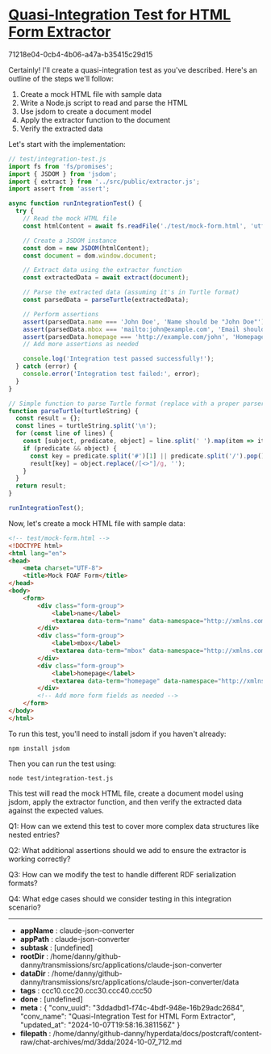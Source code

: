 # [Quasi-Integration Test for HTML Form Extractor](https://claude.ai/chat/3ddadbd1-f74c-4bdf-948e-16b29adc2684)

71218e04-0cb4-4b06-a47a-b35415c29d15

 Certainly! I'll create a quasi-integration test as you've described. Here's an outline of the steps we'll follow:

1. Create a mock HTML file with sample data
2. Write a Node.js script to read and parse the HTML
3. Use jsdom to create a document model
4. Apply the extractor function to the document
5. Verify the extracted data

Let's start with the implementation:

```javascript
// test/integration-test.js
import fs from 'fs/promises';
import { JSDOM } from 'jsdom';
import { extract } from '../src/public/extractor.js';
import assert from 'assert';

async function runIntegrationTest() {
  try {
    // Read the mock HTML file
    const htmlContent = await fs.readFile('./test/mock-form.html', 'utf-8');

    // Create a JSDOM instance
    const dom = new JSDOM(htmlContent);
    const document = dom.window.document;

    // Extract data using the extractor function
    const extractedData = await extract(document);

    // Parse the extracted data (assuming it's in Turtle format)
    const parsedData = parseTurtle(extractedData);

    // Perform assertions
    assert(parsedData.name === 'John Doe', 'Name should be "John Doe"');
    assert(parsedData.mbox === 'mailto:john@example.com', 'Email should be "mailto:john@example.com"');
    assert(parsedData.homepage === 'http://example.com/john', 'Homepage should be "http://example.com/john"');
    // Add more assertions as needed

    console.log('Integration test passed successfully!');
  } catch (error) {
    console.error('Integration test failed:', error);
  }
}

// Simple function to parse Turtle format (replace with a proper parser if needed)
function parseTurtle(turtleString) {
  const result = {};
  const lines = turtleString.split('\n');
  for (const line of lines) {
    const [subject, predicate, object] = line.split(' ').map(item => item.trim());
    if (predicate && object) {
      const key = predicate.split('#')[1] || predicate.split('/').pop();
      result[key] = object.replace(/[<>"]/g, '');
    }
  }
  return result;
}

runIntegrationTest();
```

Now, let's create a mock HTML file with sample data:

```html
<!-- test/mock-form.html -->
<!DOCTYPE html>
<html lang="en">
<head>
    <meta charset="UTF-8">
    <title>Mock FOAF Form</title>
</head>
<body>
    <form>
        <div class="form-group">
            <label>name</label>
            <textarea data-term="name" data-namespace="http://xmlns.com/foaf/0.1/">John Doe</textarea>
        </div>
        <div class="form-group">
            <label>mbox</label>
            <textarea data-term="mbox" data-namespace="http://xmlns.com/foaf/0.1/">mailto:john@example.com</textarea>
        </div>
        <div class="form-group">
            <label>homepage</label>
            <textarea data-term="homepage" data-namespace="http://xmlns.com/foaf/0.1/">http://example.com/john</textarea>
        </div>
        <!-- Add more form fields as needed -->
    </form>
</body>
</html>
```

To run this test, you'll need to install jsdom if you haven't already:

```
npm install jsdom
```

Then you can run the test using:

```
node test/integration-test.js
```

This test will read the mock HTML file, create a document model using jsdom, apply the extractor function, and then verify the extracted data against the expected values.

Q1: How can we extend this test to cover more complex data structures like nested entries?

Q2: What additional assertions should we add to ensure the extractor is working correctly?

Q3: How can we modify the test to handle different RDF serialization formats?

Q4: What edge cases should we consider testing in this integration scenario?

---

* **appName** : claude-json-converter
* **appPath** : claude-json-converter
* **subtask** : [undefined]
* **rootDir** : /home/danny/github-danny/transmissions/src/applications/claude-json-converter
* **dataDir** : /home/danny/github-danny/transmissions/src/applications/claude-json-converter/data
* **tags** : ccc10.ccc20.ccc30.ccc40.ccc50
* **done** : [undefined]
* **meta** : {
  "conv_uuid": "3ddadbd1-f74c-4bdf-948e-16b29adc2684",
  "conv_name": "Quasi-Integration Test for HTML Form Extractor",
  "updated_at": "2024-10-07T19:58:16.381156Z"
}
* **filepath** : /home/danny/github-danny/hyperdata/docs/postcraft/content-raw/chat-archives/md/3dda/2024-10-07_712.md